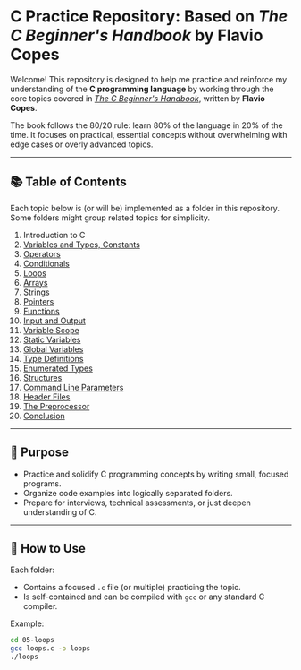 # C Practice Repository: Based on *The C Beginner's Handbook* by Flavio Copes

Welcome! This repository is designed to help me practice and reinforce my understanding of the **C programming language** by working through the core topics covered in [*The C Beginner's Handbook*](https://www.freecodecamp.org/news/learn-c-programming-language-basics-in-a-few-hours/), written by **Flavio Copes**.

The book follows the 80/20 rule: learn 80% of the language in 20% of the time. It focuses on practical, essential concepts without overwhelming with edge cases or overly advanced topics.

---

## 📚 Table of Contents

Each topic below is (or will be) implemented as a folder in this repository. Some folders might group related topics for simplicity.

1. Introduction to C
2. [Variables and Types, Constants](./02-variables-types-constants/)
3. [Operators](./03-operators/)
4. [Conditionals](./04-conditionals/)
5. [Loops](./05-loops/)
6. [Arrays](./06-arrays/)
7. [Strings](./07-strings/)
8. [Pointers](./08-pointers/)
9. [Functions](./09-functions/)
10. [Input and Output](./10-input-output/)
11. [Variable Scope](./11-variable-scope/)
12. [Static Variables](./12-static-variables/)
13. [Global Variables](./13-global-variables/)
14. [Type Definitions](./14-type-definitions/)
15. [Enumerated Types](./15-enums/)
16. [Structures](./16-structures/)
17. [Command Line Parameters](./17-command-line-args/)
18. [Header Files](./18-header-files/)
19. [The Preprocessor](./19-preprocessor/)
20. [Conclusion](./20-conclusion/)

---

## 🧪 Purpose

- Practice and solidify C programming concepts by writing small, focused programs.
- Organize code examples into logically separated folders.
- Prepare for interviews, technical assessments, or just deepen understanding of C.

---

## 🔧 How to Use

Each folder:
- Contains a focused `.c` file (or multiple) practicing the topic.
- Is self-contained and can be compiled with `gcc` or any standard C compiler.

Example:
```bash
cd 05-loops
gcc loops.c -o loops
./loops
